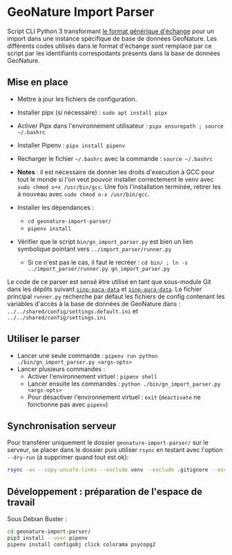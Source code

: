 # GeoNature Import Parser


Script CLI Python 3 transformant [le format générique d'échange](https://wiki-sinp.cbn-alpin.fr/database/import-formats) pour un import dans une instance spécifique de base de données GeoNature. Les différents codes utilisés dans le format d'échange sont remplacé par ce script par les identifiants correspodants présents dans la base de données GeoNature.

## Mise en place

-   Mettre à jour les fichiers de configuration.
-   Installer pipx (si nécessaire) : `sudo apt install pipx`
-   Activer Pipx dans l'environnement utilisateur : `pipx ensurepath ; source ~/.bashrc`
-   Installer Pipenv : `pipx install pipenv`

- Recharger le fichier `~/.bashrc` avec la commande : `source ~/.bashrc`
- **Notes** : il est nécessaire de donner les droits d'execution à GCC pour 
tout le monde si l'on veut pouvoir installer correctement le venv 
avec `sudo chmod o+x /usr/bin/gcc`. Une fois l'installation terminée, 
retirer les à nouveau avec  `sudo chmod o-x /usr/bin/gcc`.
- Installer les dépendances :
  - `cd geonature-import-parser/`
  - `pipenv install`
- Vérifier que le script `bin/gn_import_parser.py` est bien un lien symbolique 
pointant vers `../import_parser/runner.py`
  - Si ce n'est pas le cas, il faut le recréer : 
  `cd bin/ ; ln -s ../import_parser/runner.py gn_import_parser.py`

Le code de ce parser est sensé être utilisé en tant que sous-module Git dans les dépôts suivant [`sinp-paca-data`](https://github.com/cbn-alpin/sinp-paca-data) et [`sinp-aura-data`](https://github.com/cbn-alpin/sinp-aura-data). Le fichier principal `runner.py` recherche par défaut les fichiers de config contenant les variables d'accès à la base de données de GeoNature dans : `../../shared/config/settings.default.ini` et `../../shared/config/settings.ini`

## Utiliser le parser

- Lancer une seule commande : `pipenv run python ./bin/gn_import_parser.py <args-opts>`
- Lancer plusieurs commandes :
  - Activer l'environnement virtuel : `pipenv shell`
  - Lancer ensuite les commandes : `python ./bin/gn_import_parser.py <args-opts>`
  - Pour désactiver l'environnement virtuel : 
  `exit` (`deactivate` ne fonctionne pas avec `pipenv`)


## Synchronisation serveur

Pour transférer uniquement le dossier `geonature-import-parser/` sur le serveur, se placer dans le dossier puis utiliser `rsync` en testant avec l'option `--dry-run` (à supprimer quand tout est ok):

```bash
rsync -av --copy-unsafe-links --exclude venv --exclude .gitignore --exclude settings.ini ./ geonat@<ip-serveur>:~/data/import-parser/ --dry-run
```

## Développement : préparation de l'espace de travail

Sous Debian Buster :
```bash
cd geonature-import-parser/
pip3 install --user pipenv
pipenv install configobj click colorama psycopg2
```
